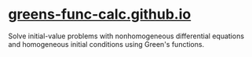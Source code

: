 # [greens-func-calc.github.io](https://greens-func-calc.github.io/)

Solve initial-value problems with nonhomogeneous differential equations and homogeneous initial conditions using Green's functions.
